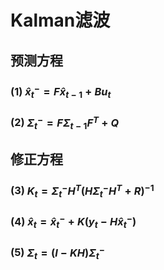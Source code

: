 # Kalman滤波

## 预测方程

### (1) $\hat{x}_t^- = F\hat{x}_{t-1} + Bu_t$

### (2) $\Sigma_t^- = F\Sigma_{t-1}F^T + Q$

## 修正方程

### (3) $K_t = \Sigma_t^-H^T(H\Sigma_t^-H^T + R)^{-1}$

### (4) $\hat{x}_t = \hat{x}_t^- + K(y_t - H\hat{x}_t^-)$

### (5) $\Sigma_t = (I - KH)\Sigma_t^-$
